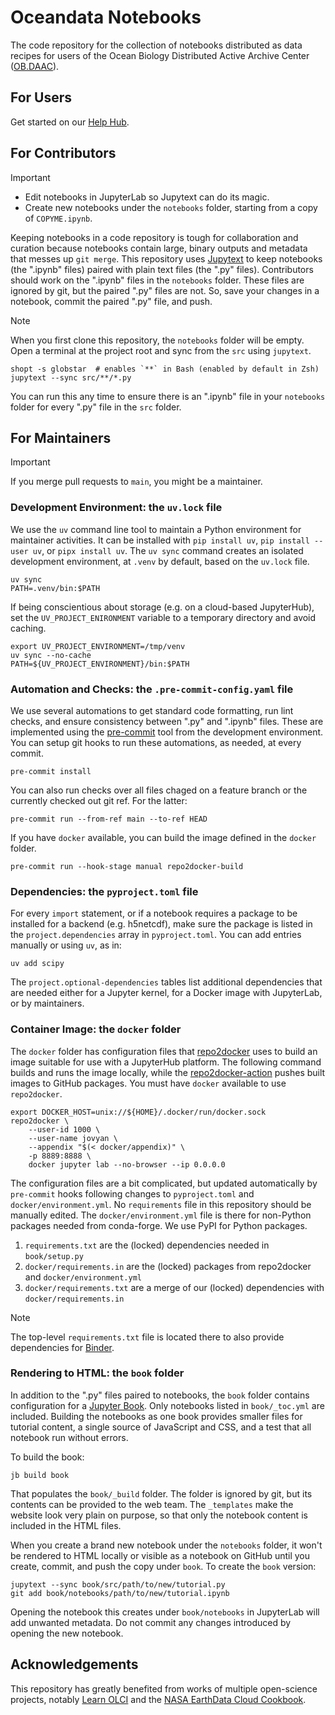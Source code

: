 # Oceandata Notebooks

The code repository for the collection of notebooks distributed as data recipes for
users of the Ocean Biology Distributed Active Archive Center ([OB.DAAC]).

## For Users

Get started on our [Help Hub].

## For Contributors

> [!IMPORTANT]
> - Edit notebooks in JupyterLab so Jupytext can do its magic.
> - Create new notebooks under the `notebooks` folder, starting from a copy of `COPYME.ipynb`.

Keeping notebooks in a code repository is tough for collaboration and curation
because notebooks contain large, binary outputs and metadata that messes up `git merge`.
This repository uses [Jupytext] to keep notebooks (the ".ipynb" files) paired
with plain text files (the ".py" files). Contributors should work on the ".ipynb" files
in the `notebooks` folder. These files are ignored by git, but the paired ".py" files are
not. So, save your changes in a notebook, commit the paired ".py" file, and push.

> [!Note]
> When you first clone this repository, the `notebooks` folder will be empty. Open a
> terminal at the project root and sync from the `src` using `jupytext`.

```shell
shopt -s globstar  # enables `**` in Bash (enabled by default in Zsh)
jupytext --sync src/**/*.py
```
You can run this any time to ensure there is an ".ipynb" file in your `notebooks` folder
for every ".py" file in the `src` folder.

## For Maintainers

> [!IMPORTANT]
> If you merge pull requests to `main`, you might be a maintainer.

### Development Environment: the `uv.lock` file

We use the `uv` command line tool to maintain a Python environment for maintainer activities.
It can be installed with `pip install uv`, `pip install --user uv`, or `pipx install uv`.
The `uv sync` command creates an isolated development environment, at `.venv` by default, based
on the `uv.lock` file.
```shell
uv sync
PATH=.venv/bin:$PATH
```
If being conscientious about storage (e.g. on a cloud-based JupyterHub), set the `UV_PROJECT_ENIRONMENT`
variable to a temporary directory and avoid caching.
```shell
export UV_PROJECT_ENVIRONMENT=/tmp/venv
uv sync --no-cache
PATH=${UV_PROJECT_ENVIRONMENT}/bin:$PATH
```

### Automation and Checks: the `.pre-commit-config.yaml` file

We use several automations to get standard code formatting, run lint checks, and ensure
consistency between ".py" and ".ipynb" files. These are implemented using the [pre-commit]
tool from the development environment. You can setup git hooks to run these automations,
as needed, at every commit.
```shell
pre-commit install
```
You can also run checks over all files chaged on a feature branch or the currently
checked out git ref. For the latter:
```shell
pre-commit run --from-ref main --to-ref HEAD
```
If you have `docker` available, you can build the image defined in the `docker` folder.
```shell
pre-commit run --hook-stage manual repo2docker-build
```

### Dependencies: the `pyproject.toml` file

For every `import` statement, or if a notebook requires a package to be installed
for a backend (e.g. h5netcdf), make sure the package is listed in the `project.dependencies`
array in `pyproject.toml`. You can add entries manually or using `uv`, as in:
```shell
uv add scipy
```
The `project.optional-dependencies` tables list additional dependencies that are needed
either for a Jupyter kernel, for a Docker image with JupyterLab, or by maintainers.

### Container Image: the `docker` folder

The `docker` folder has configuration files that [repo2docker] uses to build an image suitable
for use with a JupyterHub platform. The following command builds and runs the image locally,
while the [repo2docker-action] pushes built images to GitHub packages. You
must have `docker` available to use `repo2docker`.
```shell
export DOCKER_HOST=unix://${HOME}/.docker/run/docker.sock
repo2docker \
    --user-id 1000 \
    --user-name jovyan \
    --appendix "$(< docker/appendix)" \
    -p 8889:8888 \
    docker jupyter lab --no-browser --ip 0.0.0.0
```
The configuration files are a bit complicated, but updated automatically by `pre-commit`
hooks following changes to `pyproject.toml` and `docker/environment.yml`. No `requirements`
file in this repository should be manually edited. The `docker/environment.yml` file is there
for non-Python packages needed from conda-forge. We use PyPI for Python packages.
1. `requirements.txt` are the (locked) dependencies needed in `book/setup.py`
1. `docker/requirements.in` are the (locked) packages from repo2docker and `docker/environment.yml`
1. `docker/requirements.txt` are a merge of our (locked) dependencies with `docker/requirements.in`

> [!Note]
> The top-level `requirements.txt` file is located there to also provide dependencies for [Binder].

### Rendering to HTML: the `book` folder

In addition to the ".py" files paired to notebooks, the `book` folder contains configuration
for a [Jupyter Book]. Only notebooks listed in `book/_toc.yml` are included. Building
the notebooks as one book provides smaller files for tutorial content, a single source of
JavaScript and CSS, and a test that all notebook run without errors.

To build the book:
```shell
jb build book
```
That populates the `book/_build` folder. The folder is ignored by git, but its contents
can be provided to the web team. The `_templates` make the website look very plain on
purpose, so that only the notebook content is included in the HTML files.

When you create a brand new notebook under the `notebooks` folder, it won't be rendered
to HTML locally or visible as a notebook on GitHub until you create, commit, and push the
copy under `book`. To create the `book` version:
```shell
jupytext --sync book/src/path/to/new/tutorial.py
git add book/notebooks/path/to/new/tutorial.ipynb
```
Opening the notebook this creates under `book/notebooks` in JupyterLab will add unwanted
metadata. Do not commit any changes introduced by opening the new notebook.

## Acknowledgements

This repository has greatly benefited from works of multiple open-science projects,
notably [Learn OLCI] and the [NASA EarthData Cloud Cookbook].

[OB.DAAC]: https://www.earthdata.nasa.gov/centers/ob-daac
[Help Hub]: https://oceancolor.gsfc.nasa.gov/resources/docs/tutorials
[Jupytext]: https://jupytext.readthedocs.io
[Jupyter Book]: https://jupyterbook.org
[pre-commit]: https://pre-commit.com
[Binder]: https://mybinder.org/
[repo2docker]: https://repo2docker.readthedocs.io
[repo2docker-action]: https://github.com/marketplace/actions/repo2docker-action
[Learn OLCI]: https://github.com/wekeo/learn-olci
[NASA EarthData Cloud Cookbook]: https://nasa-openscapes.github.io/earthdata-cloud-cookbook
